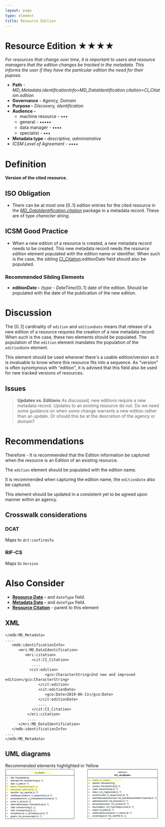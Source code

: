 ```yaml
---
layout: page
type: element
title: Resource Edition
---
```

#  Resource Edition ★★★★
*For resources that change over time, it is important to users and resource managers that the edition changes be tracked in the metadata.  This informs the user if they have the particular edition the need for their pupose.*

- **Path** - *MD_Metadata.identificationInfo>MD_DataIdentification.citation>CI_Citation.edition*
- **Governance** -  *Agency, Domain*
- **Purpose -** *Discovery, identification*
- **Audience -** 
  - machine resource - ⭑⭑⭑
  - general - ⭑⭑⭑⭑⭑
  - data manager - ⭑⭑⭑⭑
  - specialist - ⭑⭑⭑
- **Metadata type -** *descriptive, administrative*
- *ICSM Level of Agreement* - ⭑⭑⭑⭑

# Definition 
**Version of the cited resource.**

## ISO Obligation 
- There can be at most one [0..1] *edition* entries for the cited resource in the  *[MD_DataIdentification.citation](https://www.loomio.org/d/2mHdNrUR/md_identification-citation)* package in a metadata record. These are of type *character string*.

##  ICSM Good Practice 
- When a new edition of a resource is created, a new metadata record needs to be created. This new metadata record needs the *resource edition* element populated with the edition name or identifier.  When such is the case, the sibling [CI_Citation](https://www.loomio.org/d/Iei80UQH/class-ci_citation).editionDate field should also be populated.

### Recommended Sibling Elements 
- **editionDate -** *(type - DateTime)*[0..1] date of the edition. Should be populated with the date of  the publication of the new edition.

# Discussion 
The [0..1] cardinality of `edition` and `editionDate` means that release of a new edition of a resource requires the creation of a new metadata record.  When such is the case, these two elements should be populated. The population of the `edition` element mandates the population of the `editionDate` element.

This element should be used wherever there's a usable edition/version as it is invaluable to know where this resource fits into a sequence. As "version" is often synomynous with "edition", it is advised that this field also be used for new tracked versions of resources.

## Issues 
> **Updates vs. Editions**
As discussed, new editions require a new metadata record.  Updates to an existing resource do not.  Do we need some guidance on when some change warrants a new edition rather than an update. Or should this be at the descretion of the agency or domain?

# Recommendations 
Therefore - It is recommended that the Edition information be captured when the resource is an Edition of an existing resource.

The `edition` element should be populated with the edition name.

It is recommended when capturing the edition name, the `editionDate` also be captured.

This element should be updated in a consistent yet to be agreed upon manner within an agency.

## Crosswalk considerations

### DCAT
Maps to `dct:confirmsTo`

### RIF-CS
Maps to `Version`

# Also Consider
- **[Resource Date](https://www.loomio.org/d/wo72czua/md_identification-date-definition) -** and `dateType` field.
- **[Metadata Date](https://www.loomio.org/d/c7m9GKE1/md_metadata-dateinfo) -** and `dateType` field.
- **[Resource  Citation](https://www.loomio.org/d/2mHdNrUR/md_identification-citation)** - parent to this element

## XML 
```
</mdb:MD_Metadata>
....
   <mdb:identificationInfo>
      <mri:MD_DataIdentification>
         <mri:citation>
            <cit:CI_Citation>
            ....
   	       <cit:edition>
                  <gco:CharacterString>2nd new and improved edition</gco:CharacterString>
               </cit:edition>
               <cit:editionDate>
                  <gco:Date>2019-06-11</gco:Date>
               </cit:editionDate>
               ....
            </cit:CI_Citation>
          </mri:citation>
          ....
      </mri:MD_DataIdentification>
   </mdb:identificationInfo>
....
</mdb:MD_Metadata>
```

## UML diagrams
Recommended elements highlighted in Yellow
![edition](../images/ResourceEditionUML.png)
